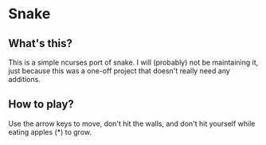 # Snake

## What's this?

This is a simple ncurses port of snake. I will (probably) not be maintaining it, just because this was a one-off project that doesn't really need any additions.

## How to play?

Use the arrow keys to move, don't hit the walls, and don't hit yourself while eating apples (\*) to grow.
